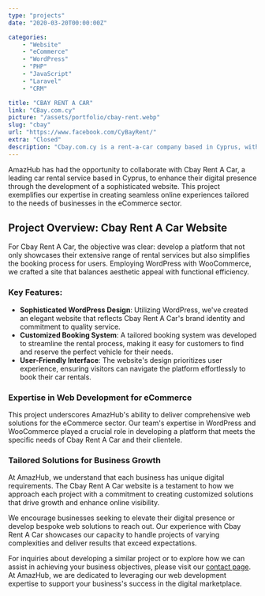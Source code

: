 ```yaml
---
type: "projects"
date: "2020-03-20T00:00:00Z"

categories: 
    - "Website"
    - "eCommerce"
    - "WordPress"
    - "PHP"
    - "JavaScript"
    - "Laravel"
    - "CRM"

title: "CBAY RENT A CAR"
link: "CBay.com.cy"
picture: "/assets/portfolio/cbay-rent.webp"
slug: "cbay"
url: "https://www.facebook.com/CyBayRent/"
extra: "Closed"
description: "Cbay.com.cy is a rent-a-car company based in Cyprus, with a sophisticated WordPress website and an easy-to-use booking system developed by the AmazHub team."
---
```

AmazHub has had the opportunity to collaborate with Cbay Rent A Car, a leading car rental service based in Cyprus, to enhance their digital presence through the development of a sophisticated website. This project exemplifies our expertise in creating seamless online experiences tailored to the needs of businesses in the eCommerce sector.

## Project Overview: Cbay Rent A Car Website
For Cbay Rent A Car, the objective was clear: develop a platform that not only showcases their extensive range of rental services but also simplifies the booking process for users. Employing WordPress with WooCommerce, we crafted a site that balances aesthetic appeal with functional efficiency.

### Key Features:
- **Sophisticated WordPress Design**: Utilizing WordPress, we've created an elegant website that reflects Cbay Rent A Car's brand identity and commitment to quality service.
- **Customized Booking System**: A tailored booking system was developed to streamline the rental process, making it easy for customers to find and reserve the perfect vehicle for their needs.
- **User-Friendly Interface**: The website's design prioritizes user experience, ensuring visitors can navigate the platform effortlessly to book their car rentals.

### Expertise in Web Development for eCommerce
This project underscores AmazHub's ability to deliver comprehensive web solutions for the eCommerce sector. Our team's expertise in WordPress and WooCommerce played a crucial role in developing a platform that meets the specific needs of Cbay Rent A Car and their clientele.

### Tailored Solutions for Business Growth
At AmazHub, we understand that each business has unique digital requirements. The Cbay Rent A Car website is a testament to how we approach each project with a commitment to creating customized solutions that drive growth and enhance online visibility.

We encourage businesses seeking to elevate their digital presence or develop bespoke web solutions to reach out. Our experience with Cbay Rent A Car showcases our capacity to handle projects of varying complexities and deliver results that exceed expectations.

For inquiries about developing a similar project or to explore how we can assist in achieving your business objectives, please visit our [contact page](https://vasilkoff.com/contact-us). At AmazHub, we are dedicated to leveraging our web development expertise to support your business's success in the digital marketplace.